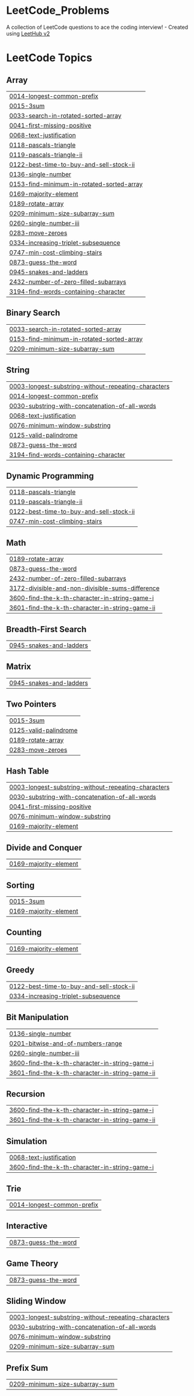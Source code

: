 # LeetCode_Problems
A collection of LeetCode questions to ace the coding interview! - Created using [LeetHub v2](https://github.com/arunbhardwaj/LeetHub-2.0)

<!---LeetCode Topics Start-->
# LeetCode Topics
## Array
|  |
| ------- |
| [0014-longest-common-prefix](https://github.com/teja0101/LeetCode_Problems/tree/master/0014-longest-common-prefix) |
| [0015-3sum](https://github.com/teja0101/LeetCode_Problems/tree/master/0015-3sum) |
| [0033-search-in-rotated-sorted-array](https://github.com/teja0101/LeetCode_Problems/tree/master/0033-search-in-rotated-sorted-array) |
| [0041-first-missing-positive](https://github.com/teja0101/LeetCode_Problems/tree/master/0041-first-missing-positive) |
| [0068-text-justification](https://github.com/teja0101/LeetCode_Problems/tree/master/0068-text-justification) |
| [0118-pascals-triangle](https://github.com/teja0101/LeetCode_Problems/tree/master/0118-pascals-triangle) |
| [0119-pascals-triangle-ii](https://github.com/teja0101/LeetCode_Problems/tree/master/0119-pascals-triangle-ii) |
| [0122-best-time-to-buy-and-sell-stock-ii](https://github.com/teja0101/LeetCode_Problems/tree/master/0122-best-time-to-buy-and-sell-stock-ii) |
| [0136-single-number](https://github.com/teja0101/LeetCode_Problems/tree/master/0136-single-number) |
| [0153-find-minimum-in-rotated-sorted-array](https://github.com/teja0101/LeetCode_Problems/tree/master/0153-find-minimum-in-rotated-sorted-array) |
| [0169-majority-element](https://github.com/teja0101/LeetCode_Problems/tree/master/0169-majority-element) |
| [0189-rotate-array](https://github.com/teja0101/LeetCode_Problems/tree/master/0189-rotate-array) |
| [0209-minimum-size-subarray-sum](https://github.com/teja0101/LeetCode_Problems/tree/master/0209-minimum-size-subarray-sum) |
| [0260-single-number-iii](https://github.com/teja0101/LeetCode_Problems/tree/master/0260-single-number-iii) |
| [0283-move-zeroes](https://github.com/teja0101/LeetCode_Problems/tree/master/0283-move-zeroes) |
| [0334-increasing-triplet-subsequence](https://github.com/teja0101/LeetCode_Problems/tree/master/0334-increasing-triplet-subsequence) |
| [0747-min-cost-climbing-stairs](https://github.com/teja0101/LeetCode_Problems/tree/master/0747-min-cost-climbing-stairs) |
| [0873-guess-the-word](https://github.com/teja0101/LeetCode_Problems/tree/master/0873-guess-the-word) |
| [0945-snakes-and-ladders](https://github.com/teja0101/LeetCode_Problems/tree/master/0945-snakes-and-ladders) |
| [2432-number-of-zero-filled-subarrays](https://github.com/teja0101/LeetCode_Problems/tree/master/2432-number-of-zero-filled-subarrays) |
| [3194-find-words-containing-character](https://github.com/teja0101/LeetCode_Problems/tree/master/3194-find-words-containing-character) |
## Binary Search
|  |
| ------- |
| [0033-search-in-rotated-sorted-array](https://github.com/teja0101/LeetCode_Problems/tree/master/0033-search-in-rotated-sorted-array) |
| [0153-find-minimum-in-rotated-sorted-array](https://github.com/teja0101/LeetCode_Problems/tree/master/0153-find-minimum-in-rotated-sorted-array) |
| [0209-minimum-size-subarray-sum](https://github.com/teja0101/LeetCode_Problems/tree/master/0209-minimum-size-subarray-sum) |
## String
|  |
| ------- |
| [0003-longest-substring-without-repeating-characters](https://github.com/teja0101/LeetCode_Problems/tree/master/0003-longest-substring-without-repeating-characters) |
| [0014-longest-common-prefix](https://github.com/teja0101/LeetCode_Problems/tree/master/0014-longest-common-prefix) |
| [0030-substring-with-concatenation-of-all-words](https://github.com/teja0101/LeetCode_Problems/tree/master/0030-substring-with-concatenation-of-all-words) |
| [0068-text-justification](https://github.com/teja0101/LeetCode_Problems/tree/master/0068-text-justification) |
| [0076-minimum-window-substring](https://github.com/teja0101/LeetCode_Problems/tree/master/0076-minimum-window-substring) |
| [0125-valid-palindrome](https://github.com/teja0101/LeetCode_Problems/tree/master/0125-valid-palindrome) |
| [0873-guess-the-word](https://github.com/teja0101/LeetCode_Problems/tree/master/0873-guess-the-word) |
| [3194-find-words-containing-character](https://github.com/teja0101/LeetCode_Problems/tree/master/3194-find-words-containing-character) |
## Dynamic Programming
|  |
| ------- |
| [0118-pascals-triangle](https://github.com/teja0101/LeetCode_Problems/tree/master/0118-pascals-triangle) |
| [0119-pascals-triangle-ii](https://github.com/teja0101/LeetCode_Problems/tree/master/0119-pascals-triangle-ii) |
| [0122-best-time-to-buy-and-sell-stock-ii](https://github.com/teja0101/LeetCode_Problems/tree/master/0122-best-time-to-buy-and-sell-stock-ii) |
| [0747-min-cost-climbing-stairs](https://github.com/teja0101/LeetCode_Problems/tree/master/0747-min-cost-climbing-stairs) |
## Math
|  |
| ------- |
| [0189-rotate-array](https://github.com/teja0101/LeetCode_Problems/tree/master/0189-rotate-array) |
| [0873-guess-the-word](https://github.com/teja0101/LeetCode_Problems/tree/master/0873-guess-the-word) |
| [2432-number-of-zero-filled-subarrays](https://github.com/teja0101/LeetCode_Problems/tree/master/2432-number-of-zero-filled-subarrays) |
| [3172-divisible-and-non-divisible-sums-difference](https://github.com/teja0101/LeetCode_Problems/tree/master/3172-divisible-and-non-divisible-sums-difference) |
| [3600-find-the-k-th-character-in-string-game-i](https://github.com/teja0101/LeetCode_Problems/tree/master/3600-find-the-k-th-character-in-string-game-i) |
| [3601-find-the-k-th-character-in-string-game-ii](https://github.com/teja0101/LeetCode_Problems/tree/master/3601-find-the-k-th-character-in-string-game-ii) |
## Breadth-First Search
|  |
| ------- |
| [0945-snakes-and-ladders](https://github.com/teja0101/LeetCode_Problems/tree/master/0945-snakes-and-ladders) |
## Matrix
|  |
| ------- |
| [0945-snakes-and-ladders](https://github.com/teja0101/LeetCode_Problems/tree/master/0945-snakes-and-ladders) |
## Two Pointers
|  |
| ------- |
| [0015-3sum](https://github.com/teja0101/LeetCode_Problems/tree/master/0015-3sum) |
| [0125-valid-palindrome](https://github.com/teja0101/LeetCode_Problems/tree/master/0125-valid-palindrome) |
| [0189-rotate-array](https://github.com/teja0101/LeetCode_Problems/tree/master/0189-rotate-array) |
| [0283-move-zeroes](https://github.com/teja0101/LeetCode_Problems/tree/master/0283-move-zeroes) |
## Hash Table
|  |
| ------- |
| [0003-longest-substring-without-repeating-characters](https://github.com/teja0101/LeetCode_Problems/tree/master/0003-longest-substring-without-repeating-characters) |
| [0030-substring-with-concatenation-of-all-words](https://github.com/teja0101/LeetCode_Problems/tree/master/0030-substring-with-concatenation-of-all-words) |
| [0041-first-missing-positive](https://github.com/teja0101/LeetCode_Problems/tree/master/0041-first-missing-positive) |
| [0076-minimum-window-substring](https://github.com/teja0101/LeetCode_Problems/tree/master/0076-minimum-window-substring) |
| [0169-majority-element](https://github.com/teja0101/LeetCode_Problems/tree/master/0169-majority-element) |
## Divide and Conquer
|  |
| ------- |
| [0169-majority-element](https://github.com/teja0101/LeetCode_Problems/tree/master/0169-majority-element) |
## Sorting
|  |
| ------- |
| [0015-3sum](https://github.com/teja0101/LeetCode_Problems/tree/master/0015-3sum) |
| [0169-majority-element](https://github.com/teja0101/LeetCode_Problems/tree/master/0169-majority-element) |
## Counting
|  |
| ------- |
| [0169-majority-element](https://github.com/teja0101/LeetCode_Problems/tree/master/0169-majority-element) |
## Greedy
|  |
| ------- |
| [0122-best-time-to-buy-and-sell-stock-ii](https://github.com/teja0101/LeetCode_Problems/tree/master/0122-best-time-to-buy-and-sell-stock-ii) |
| [0334-increasing-triplet-subsequence](https://github.com/teja0101/LeetCode_Problems/tree/master/0334-increasing-triplet-subsequence) |
## Bit Manipulation
|  |
| ------- |
| [0136-single-number](https://github.com/teja0101/LeetCode_Problems/tree/master/0136-single-number) |
| [0201-bitwise-and-of-numbers-range](https://github.com/teja0101/LeetCode_Problems/tree/master/0201-bitwise-and-of-numbers-range) |
| [0260-single-number-iii](https://github.com/teja0101/LeetCode_Problems/tree/master/0260-single-number-iii) |
| [3600-find-the-k-th-character-in-string-game-i](https://github.com/teja0101/LeetCode_Problems/tree/master/3600-find-the-k-th-character-in-string-game-i) |
| [3601-find-the-k-th-character-in-string-game-ii](https://github.com/teja0101/LeetCode_Problems/tree/master/3601-find-the-k-th-character-in-string-game-ii) |
## Recursion
|  |
| ------- |
| [3600-find-the-k-th-character-in-string-game-i](https://github.com/teja0101/LeetCode_Problems/tree/master/3600-find-the-k-th-character-in-string-game-i) |
| [3601-find-the-k-th-character-in-string-game-ii](https://github.com/teja0101/LeetCode_Problems/tree/master/3601-find-the-k-th-character-in-string-game-ii) |
## Simulation
|  |
| ------- |
| [0068-text-justification](https://github.com/teja0101/LeetCode_Problems/tree/master/0068-text-justification) |
| [3600-find-the-k-th-character-in-string-game-i](https://github.com/teja0101/LeetCode_Problems/tree/master/3600-find-the-k-th-character-in-string-game-i) |
## Trie
|  |
| ------- |
| [0014-longest-common-prefix](https://github.com/teja0101/LeetCode_Problems/tree/master/0014-longest-common-prefix) |
## Interactive
|  |
| ------- |
| [0873-guess-the-word](https://github.com/teja0101/LeetCode_Problems/tree/master/0873-guess-the-word) |
## Game Theory
|  |
| ------- |
| [0873-guess-the-word](https://github.com/teja0101/LeetCode_Problems/tree/master/0873-guess-the-word) |
## Sliding Window
|  |
| ------- |
| [0003-longest-substring-without-repeating-characters](https://github.com/teja0101/LeetCode_Problems/tree/master/0003-longest-substring-without-repeating-characters) |
| [0030-substring-with-concatenation-of-all-words](https://github.com/teja0101/LeetCode_Problems/tree/master/0030-substring-with-concatenation-of-all-words) |
| [0076-minimum-window-substring](https://github.com/teja0101/LeetCode_Problems/tree/master/0076-minimum-window-substring) |
| [0209-minimum-size-subarray-sum](https://github.com/teja0101/LeetCode_Problems/tree/master/0209-minimum-size-subarray-sum) |
## Prefix Sum
|  |
| ------- |
| [0209-minimum-size-subarray-sum](https://github.com/teja0101/LeetCode_Problems/tree/master/0209-minimum-size-subarray-sum) |
<!---LeetCode Topics End-->